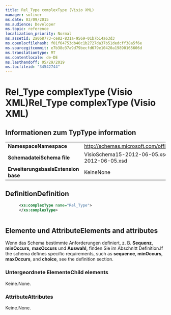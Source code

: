 ```yaml
---
title: Rel_Type complexType (Visio XML)
manager: soliver
ms.date: 03/09/2015
ms.audience: Developer
ms.topic: reference
localization_priority: Normal
ms.assetid: 2a068773-ce82-831a-9569-01b7b14a63d3
ms.openlocfilehash: f01f64753db40c1b2727da37b51dedcff38a5f6e
ms.sourcegitcommit: e7b38e37a9d79becfd679e10420a19890165606d
ms.translationtype: MT
ms.contentlocale: de-DE
ms.lasthandoff: 05/29/2019
ms.locfileid: "34542744"
---
```

# <a name="rel_type-complextype-visio-xml"></a><span data-ttu-id="e8b11-102">Rel_Type complexType (Visio XML)</span><span class="sxs-lookup"><span data-stu-id="e8b11-102">Rel_Type complexType (Visio XML)</span></span>

## <a name="type-information"></a><span data-ttu-id="e8b11-103">Informationen zum Typ</span><span class="sxs-lookup"><span data-stu-id="e8b11-103">Type information</span></span>

|||
|:-----|:-----|
|<span data-ttu-id="e8b11-104">**Namespace**</span><span class="sxs-lookup"><span data-stu-id="e8b11-104">**Namespace**</span></span> <br/> |http://schemas.microsoft.com/office/visio/2011/1/core  <br/> |
|<span data-ttu-id="e8b11-105">**Schemadatei**</span><span class="sxs-lookup"><span data-stu-id="e8b11-105">**Schema file**</span></span> <br/> |<span data-ttu-id="e8b11-106">VisioSchema15-2012-06-05.xsd</span><span class="sxs-lookup"><span data-stu-id="e8b11-106">VisioSchema15-2012-06-05.xsd</span></span>  <br/> |
|<span data-ttu-id="e8b11-107">**Erweiterungsbasis**</span><span class="sxs-lookup"><span data-stu-id="e8b11-107">**Extension base**</span></span> <br/> |<span data-ttu-id="e8b11-108">Keine</span><span class="sxs-lookup"><span data-stu-id="e8b11-108">None</span></span>  <br/> |
   
## <a name="definition"></a><span data-ttu-id="e8b11-109">Definition</span><span class="sxs-lookup"><span data-stu-id="e8b11-109">Definition</span></span>

```XML
      <xs:complexType name="Rel_Type">
      </xs:complexType>
      
```

## <a name="elements-and-attributes"></a><span data-ttu-id="e8b11-110">Elemente und Attribute</span><span class="sxs-lookup"><span data-stu-id="e8b11-110">Elements and attributes</span></span>

<span data-ttu-id="e8b11-111">Wenn das Schema bestimmte Anforderungen definiert, z. B. **Sequenz**, **minOccurs,** **maxOccurs** und **Auswahl,** finden Sie im Abschnitt Definition.</span><span class="sxs-lookup"><span data-stu-id="e8b11-111">If the schema defines specific requirements, such as **sequence**, **minOccurs**, **maxOccurs**, and **choice**, see the definition section.</span></span> 
  
### <a name="child-elements"></a><span data-ttu-id="e8b11-112">Untergeordnete Elemente</span><span class="sxs-lookup"><span data-stu-id="e8b11-112">Child elements</span></span>

<span data-ttu-id="e8b11-113">Keine.</span><span class="sxs-lookup"><span data-stu-id="e8b11-113">None.</span></span>
  
### <a name="attributes"></a><span data-ttu-id="e8b11-114">Attribute</span><span class="sxs-lookup"><span data-stu-id="e8b11-114">Attributes</span></span>

<span data-ttu-id="e8b11-115">Keine.</span><span class="sxs-lookup"><span data-stu-id="e8b11-115">None.</span></span>
  

